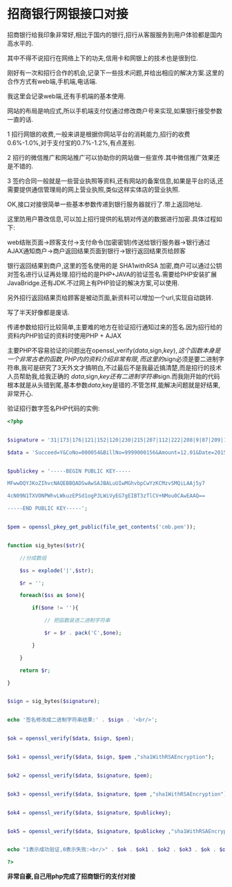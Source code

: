 # 招商银行网银接口对接

招商银行给我印象非常好,相比于国内的银行,招行从客服服务到用户体验都是国内高水平的.

其中不得不说招行在网络上下的功夫,信用卡和网银上的技术也是很到位.

刚好有一次和招行合作的机会,记录下一些技术问题,并给出相应的解决方案.这里的合作方式有web端,手机端,电话端.

我这里会记录web端,还有手机端的基本使用.

网站的布局是响应式,所以手机端支付仅通过修改商户号来实现,如果银行接受参数一直的话.

1 招行网银的收费,一般来讲是根据你网站平台的消耗能力,招行的收费 0.6%-1.0%,对于支付宝的0.7%-1.2%,有点差别.

2 招行的微信推广和网站推广可以协助你的网站做一些宣传.其中微信推广效果还是不错的.

3 签约合同一般就是一些营业执照等资料,还有网站的备案信息,如果是平台的话,还需要提供通信管理局的网上营业执照,类似这样实体店的营业执照.

OK,接口对接很简单一些基本参数传递到银行服务器就行了.带上返回地址.

这里防用户篡改信息,可以加上招行提供的私钥对传送的数据进行加密.具体过程如下:

web结账页面->顾客支付->支付命令(加密密钥)传送给银行服务器->银行通过AJAX通知商户->商户返回结果页面到银行->银行返回结果页给顾客

银行返回结果到商户,这里的签名使用的是 SHA1withRSA 加密,商户可以通过公钥对签名进行认证再处理.招行给的是PHP+JAVA的验证签名.需要给PHP安装扩展JavaBridge.还有JDK.不过网上有PHP验证的解决方案,可以使用.

另外招行返回结果页给顾客是被动页面,新资料可以增加一个url,实现自动跳转.

写了半天好像都是废话.

传递参数给招行比较简单,主要难的地方在验证招行通知过来的签名.因为招行给的资料内PHP验证的资料时使用PHP + AJAX 

主要PHP不容易验证的问题出在openssl_verify($data,$sign,$key),这个函数本身是一个非常古老的函数,PHP内的资料介绍非常有限,而这里的$sign必须是要二进制字符串,我可是研究了3天外文才搞明白,不过最后不是我最近搞清楚,而是招行的技术人员帮助我,给我正确的  $data,$sign,$key  还有二进制字符串$sign.而我刚开始的代码根本就是从头错到尾,基本参数$data,$key是错的.不管怎样,能解决问题就是好结果,非常开心.

验证招行数字签名PHP代码的实例:

```php
<?php


$signature = '31|173|176|121|152|120|230|215|207|112|222|208|9|87|209|104|204|113|89|239|108|89|62|5|9|84|92|255|237|158|203|231|169|60|217|72|250|73|215|197|159|186|152|27|136|240|115|58|155|115|133|70|92|1|49|57|97|171|31|239|151|188|206|200|';

$data = 'Succeed=Y&CoNo=000054&BillNo=9999000156&Amount=12.01&Date=20150708172939&MerchantPara=para1&BillExInfo=41625803******20890000000000000000000000000000000000000000000000&Msg=075500005420150708507080000014';


$publickey = '-----BEGIN PUBLIC KEY-----

MFwwDQYJKoZIhvcNAQEBBQADSwAwSAJBALuUIwMGhvbpCwYzKCMzvSMQiLAAj5y7

4cN09N1TXVONPWhvLWkuzEPSd1ogPJLWiVyEG7gEIBT3zTlCV+NMou0CAwEAAQ==

-----END PUBLIC KEY-----';


$pem = openssl_pkey_get_public(file_get_contents('cmb.pem'));


function sig_bytes($str){

	//分成数组

	$ss = explode('|',$str);

	$r = '';

	foreach($ss as $one){

		if($one != ''){

			// 把函数装进二进制字符串

			$r = $r . pack('C',$one);

		}

	}

	return $r;

}


$sign = sig_bytes($signature);


echo '签名修改成二进制字符串结果:' . $sign . '<br/>';


$ok = openssl_verify($data, $sign, $pem);


$ok1 = openssl_verify($data, $sign, $pem ,"sha1WithRSAEncryption");


$ok2 = openssl_verify($data, $signature, $pem);


$ok3 = openssl_verify($data, $signature, $pem ,"sha1WithRSAEncryption");


$ok4 = openssl_verify($data, $signature, $publickey);


$ok5 = openssl_verify($data, $signature, $publickey ,"sha1WithRSAEncryption");


echo "1表示成功验证,0表示失败:<br/>" . $ok . $ok1 . $ok2 . $ok3 . $ok . $ok;

?>
```

**非常自豪,自己用php完成了招商银行的支付对接**

